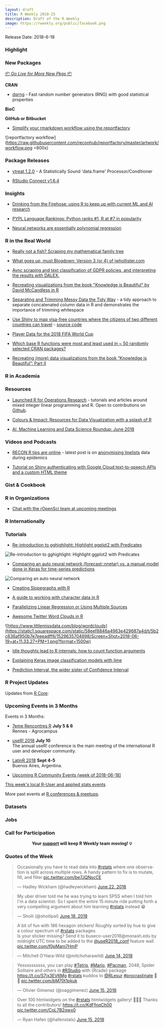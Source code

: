 ```yaml
---
layout: draft
title: R Weekly 2018-25
description: Draft of the R Weekly
image: https://rweekly.org/public/facebook.png
---
```


Release Date: 2018-6-18

###  Highlight


###  New Packages

<p class="added-hostname"><a href="https://rweekly.org/live" target="_blank" class="externalLink">📦 <i>Go Live for More New Pkgs</i> 📦</a></p>

**CRAN**

+ [dqrng](http://www.daqana.org/dqrng/) - Fast random number generators (RNG) with good statistical properties

**BioC**


**GitHub or Bitbucket**

+ [Simplify your rmarkdown workflow using the reportfactory](https://github.com/reconhub/reportfactory)

![reportfactory workflow](https://raw.githubusercontent.com/reconhub/reportfactory/master/artwork/workflow.png =800x)


### Package Releases

+ [vtreat 1.2.0](https://cran.r-project.org/web/packages/vtreat/index.html) - A Statistically Sound 'data.frame' Processor/Conditioner

+ [RStudio Connect v1.6.4](https://blog.rstudio.com/2018/06/19/rstudio-connect-v1-6-4/)

### Insights

+ [Drinking from the Firehose: using R to keep up with current ML and AI research](https://www.eokodie.com/blog/drinking-from-the-firehose-using-r-to-keep-up-with-current-ml-research---part-1/)

+ [PYPL Language Rankings: Python ranks #1, R at #7 in popularity](http://blog.revolutionanalytics.com/2018/06/pypl-programming-language-trends.html)

+ [Neural networks are essentially polynomial regression](https://matloff.wordpress.com/2018/06/20/neural-networks-are-essentially-polynomial-regression/)

### R in the Real World

+ [Really not a fish? Scraping my mathematical family tree](https://masalmon.eu/2018/06/18/mathtree/)

+ [What goes up, must Blogdown: Version 3 (or 4) of jwhollister.com](https://jwhollister.com/post/what-goes-up-must-blogdown-version-3-or-4-of-jwhollister-com/)

+ [Aync scraping and text classification of GDPR policies, and interpreting the results with DALEX. ](http://tamaszilagyi.com/blog/interpretable-gdpr-classifiers/)

+ [Recreating visualizations from the book "Knowledge is Beautiful" by David McCandless in R](https://towardsdatascience.com/recreating-data-visualizations-from-the-book-knowledge-is-beautiful-e455e7126071)

+ [Separating and Trimming Messy Data the Tidy Way](https://www.pauloldham.net/dealing-with-concatenated-data-fields-in-r/) - a tidy approach to separate concatenated column data in R and demonstrates the importance of trimming whitespace

+ [Use Shiny to map visa-free countries where the citizens of two different countries can travel](https://nina-ilchenko.shinyapps.io/travel_no_visa/) - [source code](https://github.com/bobfromspace/travel_no_visa_shiny/blob/master/app.R)

+ [Player Data for the 2018 FIFA World Cup](https://rviews.rstudio.com/2018/06/14/player-data-for-the-2018-fifa-world-cup/)

+ [Which base R functions were most and least used in ~ 50 randomly selected CRAN packages?](https://medium.com/@davidhughjones/most-and-least-used-functions-in-base-r-5e9736397092)

+ [Recreating (more) data visualizations from the book “Knowledge is Beautiful”: Part II](https://medium.com/@MattOldach_65321/recreating-more-data-visualizations-from-the-book-knowledge-is-beautiful-part-ii-2f1d1da68e3a)

###  R in Academia



###  Resources


+ [Launched R for Operations Research](https://www.r-orms.org/) - tutorials and articles around mixed integer linear programming and R. Open to contributions on [Github](https://github.com/dirkschumacher/r-orms).


+ [Colours & Impact: Resources for Data Visualization with a splash of R](https://www.eokodie.com/blog/colours--impact-resources-for-data-visualization-with-a-splash-of-r/)

+ [AI, Machine Learning and Data Science Roundup: June 2018](http://blog.revolutionanalytics.com/2018/06/ai-roundup-june-2018.html)

###  Videos and Podcasts


+ [RECON R tips are online](https://www.repidemicsconsortium.org/resources/) - latest post is on [anonymising linelists](https://www.youtube.com/embed/1Zx0aQNxatY) data during epidemics


+ [Tutorial on Shiny authenticating with Google Cloud text-to-speech APIs and a custom HTML theme](https://www.youtube.com/watch?v=4Ht_vEXJ4wo)

### Gist & Cookbook




###  R in Organizations

+ [Chat with the rOpenSci team at upcoming meetings](https://ropensci.org/blog/2018/06/19/ropensci-at-meetings/)


### R Internationally



###  Tutorials



+ [Re-introduction to gghighlight: Highlight ggplot2 with Predicates](https://yutani.rbind.io/post/2018-06-16-re-intro-to-gghighlight/)

![Re-introduction to gghighlight: Highlight ggplot2 with Predicates](https://d33wubrfki0l68.cloudfront.net/e29f2875cd24f2ee73bb10c1d341b9a51fc195b2/ab20b/post/2018-06-16-re-intro-to-gghighlight_files/figure-html/numeric-highlight-1.png)


+ [Comparing an auto neural network (forecast::nnetar) vs. a manual model done in Keras for time-series predictions](https://www.brucemeng.ca/post/auto-neural-networks-vs-manual-keras/)

![Comparing an auto neural network](https://www.brucemeng.ca/img/auto.NN.vs.manual.keras.teaser.png)


+ [Creating Slopegraphs with R](https://datascienceplus.com/creating-slopegraphs-with-r/)

+ [A guide to working with character data in R](http://blog.revolutionanalytics.com/2018/06/handling-strings-with-r.html)

+ [Parallelizing Linear Regression or Using Multiple Sources](https://freakonometrics.hypotheses.org/53283)

+ [Awesome Twitter Word Clouds in R](https://www.littlemissdata.com/blog/wordclouds)

![https://www.littlemissdata.com/blog/wordclouds](https://static1.squarespace.com/static/58eef8846a4963e429687a4d/t/5b2c636af950b7e7eeeadff6/1529635704898/Screen+Shot+2018-06-19+at+11.33.27+PM+1.png?format=1500w)

+ [Idle thoughts lead to R internals: how to count function arguments](https://nsaunders.wordpress.com/2018/06/22/idle-thoughts-lead-to-r-internals-how-to-count-function-arguments/)


+ [Explaining Keras image classification models with lime](https://shirinsplayground.netlify.com/2018/06/keras_fruits_lime/)


+ [Prediction Interval, the wider sister of Confidence Interval](https://datascienceplus.com/prediction-interval-the-wider-sister-of-confidence-interval/)

<!--<div class="post-more-begin"></div><div class="post-more-end"></div>-->


###  R Project Updates

Updates from [R Core](http://developer.r-project.org/blosxom.cgi/R-devel/NEWS):




###  Upcoming Events in 3 Months

Events in 3 Months:

+ [7eme Rencontres R](https://r2018-rennes.sciencesconf.org/)  **July 5 & 6** <br />
Rennes - Agrocampus

+ [useR! 2018](https://user2018.r-project.org/) **July 10** <br />
The annual useR! conference is the main meeting of the international R user and developer community.

+ [LatinR 2018](http://latin-r.com/) **Sept 4-5** <br />
Buenos Aires, Argentina.

+ [Upcoming R Community Events (week of 2018-06-18)](https://community.rstudio.com/t/upcoming-r-community-events-week-of-2018-06-18/9871)

[This week's local R-User and applied stats events](https://community.rstudio.com/c/irl)


More past events at [R conferences & meetups](https://conf.rweekly.org).

### Datasets




### Jobs




###  Call for Participation

<p class="hide-support added-hostname support-rweekly" style="text-align: center;font-weight: bold;">Your <a class="non-visited externalLink" href="https://www.patreon.com/rweekly" onclick="pas(this)">support</a> will keep R Weekly team moving! 💡</p>

###  Quotes of the Week

<blockquote class="twitter-tweet" data-lang="en"><p lang="en" dir="ltr">Occasionally you have to read data into <a href="https://twitter.com/hashtag/rstats?src=hash&amp;ref_src=twsrc%5Etfw">#rstats</a> where one observation is split across multiple rows. A handy pattern to fix is to mutate, fill, and filter <a href="https://t.co/be7JQNscCE">pic.twitter.com/be7JQNscCE</a></p>&mdash; Hadley Wickham (@hadleywickham) <a href="https://twitter.com/hadleywickham/status/1010275999471341569?ref_src=twsrc%5Etfw">June 22, 2018</a></blockquote>

<blockquote class="twitter-tweet" data-lang="en"><p lang="en" dir="ltr">My uber driver told me he was trying to learn SPSS when I told him I&#39;m a data scientist. So I spent the entire 15 minute ride putting forth a very compelling argument about him learning <a href="https://twitter.com/hashtag/rstats?src=hash&amp;ref_src=twsrc%5Etfw">#rstats</a> instead 😁</p>&mdash; Shoili (@shoilipal) <a href="https://twitter.com/shoilipal/status/1008811125662715905?ref_src=twsrc%5Etfw">June 18, 2018</a></blockquote>

<blockquote class="twitter-tweet" data-lang="en"><p lang="en" dir="ltr">A bit of fun with 186 hexagon stickers! Roughly sorted by hue to give a colour spectrum of <a href="https://twitter.com/hashtag/rstats?src=hash&amp;ref_src=twsrc%5Etfw">#rstats</a> packages.<br>Is your sticker missing? Send it to buseco-user2018@monash.edu by midnight UTC time to be added to the <a href="https://twitter.com/useR2018_conf?ref_src=twsrc%5Etfw">@useR2018_conf</a> feature wall. <a href="https://t.co/f0pMam7HmP">pic.twitter.com/f0pMam7HmP</a></p>&mdash; Mitchell O&#39;Hara-Wild (@mitchoharawild) <a href="https://twitter.com/mitchoharawild/status/1007297976711110659?ref_src=twsrc%5Etfw">June 14, 2018</a></blockquote>

<blockquote class="twitter-tweet" data-lang="en"><p lang="en" dir="ltr">Yessssssssss, you can play <a href="https://twitter.com/hashtag/Tetris?src=hash&amp;ref_src=twsrc%5Etfw">#Tetris</a>, <a href="https://twitter.com/hashtag/Mario?src=hash&amp;ref_src=twsrc%5Etfw">#Mario</a>, <a href="https://twitter.com/hashtag/Pacman?src=hash&amp;ref_src=twsrc%5Etfw">#Pacman</a>, 2048, Spider Solitaire and others in <a href="https://twitter.com/hashtag/RStudio?src=hash&amp;ref_src=twsrc%5Etfw">#RStudio</a> with {Rcade} package <a href="https://t.co/S7jx3EV6Mg">https://t.co/S7jx3EV6Mg</a> <a href="https://twitter.com/hashtag/rstats?src=hash&amp;ref_src=twsrc%5Etfw">#rstats</a> kuddos to <a href="https://twitter.com/RLesur?ref_src=twsrc%5Etfw">@RLesur</a> <a href="https://twitter.com/hashtag/procrastinate?src=hash&amp;ref_src=twsrc%5Etfw">#procrastinate</a> 🤩🎉 <a href="https://t.co/bM70t1pkuk">pic.twitter.com/bM70t1pkuk</a></p>&mdash; Olivier Gimenez (@oaggimenez) <a href="https://twitter.com/oaggimenez/status/1007714916319539200?ref_src=twsrc%5Etfw">June 15, 2018</a></blockquote>

<blockquote class="twitter-tweet" data-lang="en"><p lang="en" dir="ltr">Over 100 htmlwidgets on the <a href="https://twitter.com/hashtag/rstats?src=hash&amp;ref_src=twsrc%5Etfw">#rstats</a> htmlwidgets gallery! 🎉🎉🎉 Thanks to all the contributors! <a href="https://t.co/KdFfnqCh00">https://t.co/KdFfnqCh00</a> <a href="https://t.co/CoL7B2qwx0">pic.twitter.com/CoL7B2qwx0</a></p>&mdash; Ryan Hafen (@hafenstats) <a href="https://twitter.com/hafenstats/status/1007757939619184640?ref_src=twsrc%5Etfw">June 15, 2018</a></blockquote>

